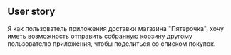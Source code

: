 ## User story
Я как пользователь приложения доставки магазина "Пятерочка", хочу иметь возможность отправить собранную корзину другому пользователю приложения, чтобы поделиться со списком покупок.
